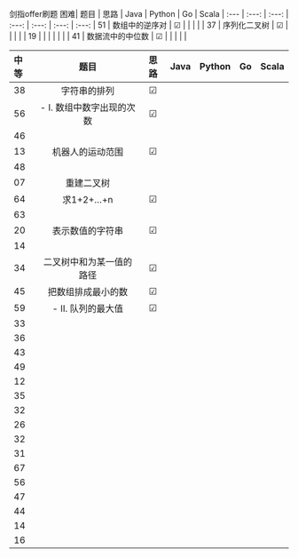 剑指offer刷题
困难| 题目 | 思路 | Java | Python | Go | Scala |
:--- | :---: | :---: | :---: | :---: | :---: | :---: |
51  | 数组中的逆序对 | &#9745; |  |  |  |  |
37  | 序列化二叉树 | &#9745; |  |  |  |  |
19  |  |  |  |  |  |  |
41  | 数据流中的中位数 | &#9745; |  |  |  |  |


中等| 题目 | 思路 | Java | Python | Go | Scala |
:--- | :---: | :---: | :---: | :---: | :---: | :---: |
38  | 字符串的排列 | &#9745; |  |  |  |  |
56  | - I. 数组中数字出现的次数 | &#9745; |  |  |  |  |
46  |  |  |  |  |  |  |
13  | 机器人的运动范围 | &#9745; |  |  |  |  |
48  |  |  |  |  |  |  |
07  | 重建二叉树 |  |  |  |  |  |
64  | 求1+2+…+n | &#9745; |  |  |  |  |
63  |  |  |  |  |  |  |
20  | 表示数值的字符串 | &#9745; |  |  |  |  |
14  |  |  |  |  |  |  |
34  | 二叉树中和为某一值的路径 | &#9745; |  |  |  |
45  | 把数组排成最小的数 | &#9745; |  |  |  |
59  | - II. 队列的最大值 | &#9745; |  |  |  |
33  |  |  |  |  |  |  |
36  |  |  |  |  |  |  |
43  |  |  |  |  |  |  |
49  |  |  |  |  |  |  |
12  |  |  |  |  |  |  |
35  |  |  |  |  |  |  |
32  |  |  |  |  |  |  |
26  |  |  |  |  |  |  |
32  |  |  |  |  |  |  |
31  |  |  |  |  |  |  |
67  |  |  |  |  |  |  |
56  |  |  |  |  |  |  |
47  |  |  |  |  |  |  |
44  |  |  |  |  |  |  |
14  |  |  |  |  |  |  |
16  |  |  |  |  |  |  |
